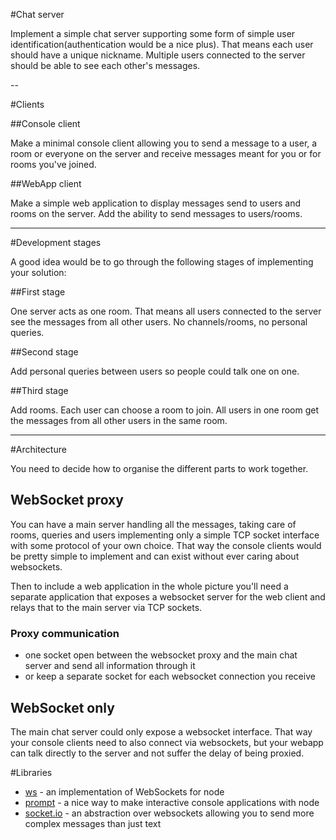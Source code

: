 #Chat server

Implement a simple chat server supporting some form of simple user identification(authentication would be a nice plus). That means each user should have a unique nickname. Multiple users connected to the server should be able to see each other's messages.

--

#Clients

##Console client

Make a minimal console client allowing you to send a message to a user, a room or everyone on the server and receive messages meant for you or for rooms you've joined.

##WebApp client

Make a simple web application to display messages send to users and rooms on the server. Add the ability to send messages to users/rooms.

---

#Development stages

A good idea would be to go through the following stages of implementing your solution:

##First stage

One server acts as one room. That means all users connected to the server see the messages from all other users. No channels/rooms, no personal queries.

##Second stage

Add personal queries between users so people could talk one on one.

##Third stage

Add rooms. Each user can choose a room to join. All users in one room get the messages from all other users in the same room.

---

#Architecture

You need to decide how to organise the different parts to work together.

## WebSocket proxy

You can have a main server handling all the messages, taking care of rooms, queries and users implementing only a simple TCP socket interface with some protocol of your own choice. That way the console clients would be pretty simple to implement and can exist without ever caring about websockets.

Then to include a web application in the whole picture you'll need a separate application that exposes a websocket server for the web client and relays that to the main server via TCP sockets.

### Proxy communication

* one socket open between the websocket proxy and the main chat server and send all information through it
* or keep a separate socket for each websocket connection you receive

## WebSocket only

The main chat server could only expose a websocket interface. That way your console clients need to also connect via websockets, but your webapp can talk directly to the server and not suffer the delay of being proxied.


#Libraries

* [ws](https://www.npmjs.org/package/ws) - an implementation of WebSockets for node
* [prompt](https://www.npmjs.org/package/prompt) - a nice way to make interactive console applications with node
* [socket.io](http://socket.io) - an abstraction over websockets allowing you to send more complex messages than just text
